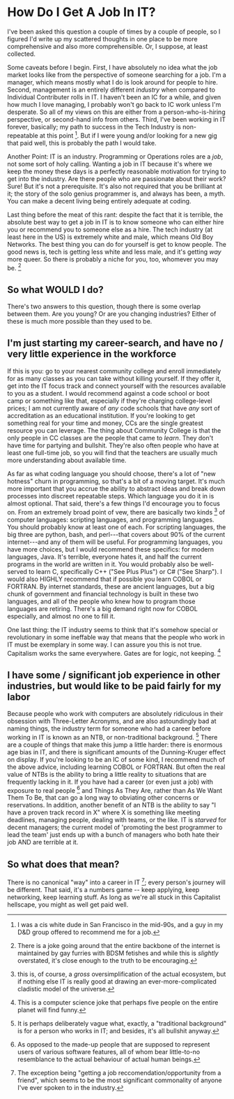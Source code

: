 # How Do I Get A Job In IT?

I've been asked this question a couple of times by a couple of people, so I figured I'd write up my scattered thoughts in one place to be more comprehensive and also more comprehensible. Or, I suppose, at least collected.

Some caveats before I begin. First, I have absolutely no idea what the job market looks like from the perspective of someone searching for a job. I'm a manager, which means mostly what I do is look around for people to hire. Second, management is an entirely different _industry_ when compared to Individual Contributer rolls in IT. I haven't been an IC for a while, and given how much I love managing, I probably won't go back to IC work unless I'm desperate. So all of my views on this are either from a person-who-is-hiring perspective, or second-hand info from others. Third, I've been working in IT forever, basically; my path to success in the Tech Industry is  non-repeatable at this point [^1]. But if I were young and/or looking for a new gig that paid well, this is probably the path I would take.

Another Point: IT is an industry. Programming or Operations roles are a _job_, not some sort of holy calling. Wanting a job in IT because it's where we keep the money these days is a perfectly reasonable motivation for trying to get into the industry. Are there people who are passionate about their work? Sure! But it's not a prerequisite. It's also not required that you be brilliant at it; the story of the solo genius programmer is, and always has been, a myth. You can make a decent living being entirely adequate at coding. 

Last thing before the meat of this rant: despite the fact that it is terrible, the absolute best way to get a job in IT is to know someone who can either hire you or recommend you to someone else as a hire. The tech industry (at least here in the US) is extremely white and male, which means Old Boy Networks. The best thing you can do for yourself is get to know people. The good news is, tech is getting less white and less male, and it's getting _way_ more queer. So there is probably a niche for you, too, whomever you may be. [^2]

## So what WOULD I do?

There's two answers to this question, though there is some overlap between them. Are you young? Or are you changing industries? Either of these is much more possible than they used to be. 

## I'm just starting my career-search, and have no / very little experience in the workforce

If this is you: go to your nearest community college and enroll immediately for as many classes as you can take without killing yourself. If they offer it, get into the IT focus track and connect yourself with the resources available to you as a student. I would recommend against a code school or boot camp or something like that, especially if they're charging college-level prices; I am not currently aware of _any_ code schools that have _any_ sort of accreditation as an educational institution. If you're looking to get something real for your time and money, CCs are the single greatest resource you can leverage. The thing about Community College is that the only people in CC classes are the people that came to _learn_. They don't have time for partying and bullshit. They're also often people who have at least one full-time job, so you will find that the teachers are usually much more understanding about available time. 

As far as what coding language you should choose, there's a lot of "new hotness" churn in programming, so that's a bit of a moving target. It's much more important that you accrue the ability to abstract ideas and break down processes into discreet repeatable steps. Which language you do it in is almost optional. That said, there's a few things I'd encourage you to focus on. From an extremely broad point of vew, there are basically two kinds [^3] of computer languages: scripting languages, and programming languages. You should probably know at least one of each. For scripting languages, the big three are python, bash, and perl---that covers about 90% of the current internet---and any of them will be useful. For programming languages, you have more choices, but I would recommend these specifics: for modern languages, Java. It's terrible, everyone hates it, and half the current programs in the world are written in it. You would probably also be well-served to learn C, specifically C++ ("See Plus Plus") or C# ("See Sharp"). I would also HIGHLY recommend that if possible you learn COBOL or FORTRAN. By internet standards, these are ancient languages, but a big chunk of government and financial technology is built in these two languages, and all of the people who knew how to program those languages are retiring. There's a big demand right now for COBOL especially, and almost no one to fill it. 

One last thing: the IT industry seems to think that it's somehow special or revolutionary in some ineffable way that means that the people who work in IT must be exemplary in some way. I can assure you this is not true. Capitalism works the same everywhere. Gates are for logic, not keeping. [^4]

## I have some / significant job experience in other industries, but would like to be paid fairly for my labor

Because people who work with computers are absolutely ridiculous in their obsession with Three-Letter Acronyms, and are also astoundingly bad at naming things, the industry term for someone who had a career before working in IT is known as an NTB, or non-traditional background. [^5] There are a couple of things that make this jump a little harder: there is enormous age bias in IT, and there is significant amounts of the Dunning-Kruger effect on display. If you're looking to be an IC of some kind, I recommend much of the above advice, including learning COBOL or FORTRAN. But often the real value of NTBs is the ability to bring a little reality to situations that are frequently lacking in it. If you have had a career (or even just a job) with exposure to real people [^6] and  Things As They Are, rather than As We Want Them To Be, that can go a long way to obviating other concerns or reservations. In addition, another benefit of an NTB is the ability to say "I have a proven track record in X" where X is something like meeting deadlines, managing people, dealing with teams, or the like. IT is _starved_ for decent managers; the current model of 'promoting the best programmer to lead the team' just ends up with a bunch of managers who both hate their job AND are terrible at it. 

## So what does that mean?

There is no canonical "way" into a career in IT [^7]; every person's journey will be different. That said, it's a numbers game -- keep applying, keep networking, keep learning stuff. As long as we're all stuck in this Capitalist hellscape, you might as well get paid well. 


[^1]: I was a cis white dude in San Francisco in the mid-90s, and a guy in my D&D group offered to recommend me for a job. 

[^2]: There is a joke going around that the entire backbone of the internet is maintained by gay furries with BDSM fetishes and while this is _slightly_ overstated, it's close enough to the truth to be encouraging.

[^3]: this is, of course, a _gross_ oversimplification of the actual ecosystem, but if nothing else IT is really good at drawing an ever-more-complicated cladistic model of the universe.

[^4]: This is a computer science joke that perhaps five people on the entire planet will find funny. 

[^5]: It is perhaps deliberately vague what, exactly, a "traditional background" is for a person who works in IT; and besides, it's all bullshit anyway.

[^6]: As opposed to the made-up people that are supposed to represent users of various software features, all of whom bear little-to-no resemblance to the actual behaviour of actual human beings.

[^7]: The exception being "getting a job reccomendation/opportunity from a friend", which seems to be the most significant commonality of anyone I've ever spoken to in the industry.